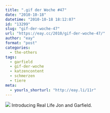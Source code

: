 ```yaml
---
title: ".gif der Woche #47"
date: "2010-10-18"
datetime: "2010-10-18 18:12:07"
id: "13299"
slug: "gif-der-woche-47"
url: "https://eay.cc/2010/gif-der-woche-47/"
author: "eay"
format: "post"
categories:
  - the-others
tags:
  - garfield
  - gif-der-woche
  - katzencontent
  - schmerzen
  - tiere
meta:
  - yourls_shorturl: "http://eay.li/11r"
---
```


![](https://eay.cc/uploads/2010/reallifegarfield.gif) Introducing Real Life Jon and Garfield.
